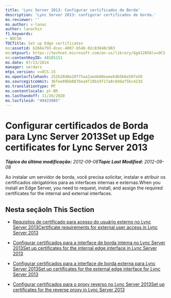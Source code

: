 ```yaml
---
title: 'Lync Server 2013: Configurar certificados de Borda'
description: 'Lync Server 2013: configurar certificados de borda.'
ms.reviewer: ''
ms.author: v-lanac
author: lanachin
f1.keywords:
- NOCSH
TOCTitle: Set up Edge certificates
ms:assetid: b266e793-dcec-4807-b548-02c83848c983
ms:mtpsurl: https://technet.microsoft.com/en-us/library/Gg412858(v=OCS.15)
ms:contentKeyID: 48185151
ms.date: 07/23/2014
manager: serdars
mtps_version: v=OCS.15
ms.openlocfilehash: 252b28d8e20f75aa2aede08eaeeb4b5b6e507a50
ms.sourcegitcommit: 36fee89bb887bea4f18b19f17a8c69daf5bc423d
ms.translationtype: MT
ms.contentlocale: pt-BR
ms.lasthandoff: 11/26/2020
ms.locfileid: "49423985"
---
```

# <a name="set-up-edge-certificates-for-lync-server-2013"></a><span data-ttu-id="57968-103">Configurar certificados de Borda para Lync Server 2013</span><span class="sxs-lookup"><span data-stu-id="57968-103">Set up Edge certificates for Lync Server 2013</span></span>

<div data-xmlns="http://www.w3.org/1999/xhtml">

<div class="topic" data-xmlns="http://www.w3.org/1999/xhtml" data-msxsl="urn:schemas-microsoft-com:xslt" data-cs="https://msdn.microsoft.com/">

<div data-asp="https://msdn2.microsoft.com/asp">



</div>

<div id="mainSection">

<div id="mainBody"><span data-ttu-id="57968-104">

<span> </span></span><span class="sxs-lookup"><span data-stu-id="57968-104">

<span> </span></span></span>

<span data-ttu-id="57968-105">_**Tópico da última modificação:** 2012-09-08_</span><span class="sxs-lookup"><span data-stu-id="57968-105">_**Topic Last Modified:** 2012-09-08_</span></span>

<span data-ttu-id="57968-106">Ao instalar um servidor de borda, você precisa solicitar, instalar e atribuir os certificados obrigatórios para as interfaces internas e externas.</span><span class="sxs-lookup"><span data-stu-id="57968-106">When you install an Edge Server, you need to request, install, and assign the required certificates for the internal and external interfaces.</span></span>

<div>

## <a name="in-this-section"></a><span data-ttu-id="57968-107">Nesta seção</span><span class="sxs-lookup"><span data-stu-id="57968-107">In This Section</span></span>

  - [<span data-ttu-id="57968-108">Requisitos de certificado para acesso do usuário externo no Lync Server 2013</span><span class="sxs-lookup"><span data-stu-id="57968-108">Certificate requirements for external user access in Lync Server 2013</span></span>](lync-server-2013-certificate-requirements-for-external-user-access.md)

  - [<span data-ttu-id="57968-109">Configurar certificados para a interface de borda interna no Lync Server 2013</span><span class="sxs-lookup"><span data-stu-id="57968-109">Set up certificates for the internal edge interface in Lync Server 2013</span></span>](lync-server-2013-set-up-certificates-for-the-internal-edge-interface.md)

  - [<span data-ttu-id="57968-110">Configurar certificados para a interface de borda externa para Lync Server 2013</span><span class="sxs-lookup"><span data-stu-id="57968-110">Set up certificates for the external edge interface for Lync Server 2013</span></span>](lync-server-2013-set-up-certificates-for-the-external-edge-interface.md)

  - [<span data-ttu-id="57968-111">Configurar certificados para o proxy reverso no Lync Server 2013</span><span class="sxs-lookup"><span data-stu-id="57968-111">Set up certificates for the reverse proxy in Lync Server 2013</span></span>](lync-server-2013-set-up-certificates-for-the-reverse-proxy.md)

<span data-ttu-id="57968-112"></div>

</div>

<span> </span>

</div>

</div>

</span><span class="sxs-lookup"><span data-stu-id="57968-112"></div>

</div>

<span> </span>

</div>

</div>

</span></span></div>

